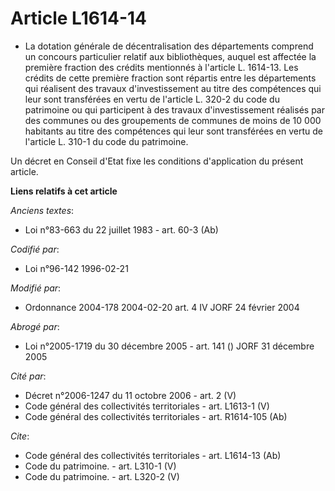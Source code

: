 # Article L1614-14

- La dotation générale de décentralisation des départements comprend un concours particulier relatif aux bibliothèques,
auquel est affectée la première fraction des crédits mentionnés à l'article L. 1614-13. Les crédits de cette première
fraction sont répartis entre les départements qui réalisent des travaux d'investissement au titre des compétences qui leur
sont transférées en vertu de l'article L. 320-2 du code du patrimoine ou qui participent à des travaux d'investissement
réalisés par des communes ou des groupements de communes de moins de 10 000 habitants au titre des compétences qui leur sont
transférées en vertu de l'article L. 310-1 du code du patrimoine.

Un décret en Conseil d'Etat fixe les conditions d'application du présent article.

**Liens relatifs à cet article**

_Anciens textes_:

  - Loi n°83-663 du 22 juillet 1983 - art. 60-3 (Ab)

_Codifié par_:

  - Loi n°96-142 1996-02-21

_Modifié par_:

  - Ordonnance 2004-178 2004-02-20 art. 4 IV JORF 24 février 2004

_Abrogé par_:

  - Loi n°2005-1719 du 30 décembre 2005 - art. 141 () JORF 31 décembre 2005

_Cité par_:

  - Décret n°2006-1247 du 11 octobre 2006 - art. 2 (V)
  - Code général des collectivités territoriales - art. L1613-1 (V)
  - Code général des collectivités territoriales - art. R1614-105 (Ab)

_Cite_:

  - Code général des collectivités territoriales - art. L1614-13 (Ab)
  - Code du patrimoine. - art. L310-1 (V)
  - Code du patrimoine. - art. L320-2 (V)
